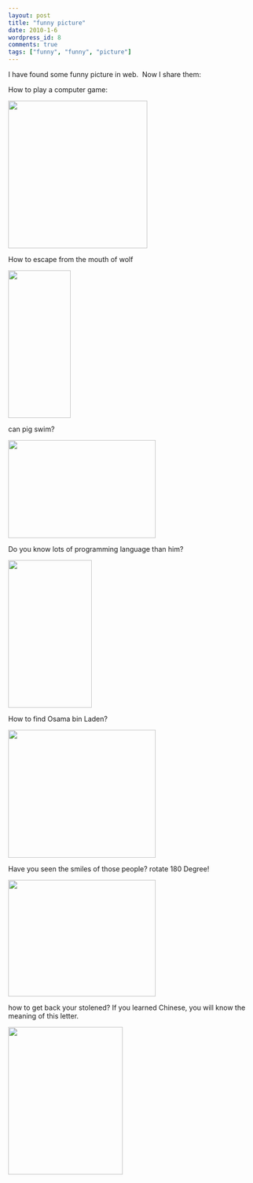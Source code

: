 ```yaml
---
layout: post
title: "funny picture"
date: 2010-1-6
wordpress_id: 8
comments: true
tags: ["funny", "funny", "picture"]
---
```

<meta name="_edit_last" content="1" />
<meta name="views" content="1620" />
I have found some funny picture in web.  Now I share them:

How to play a computer game:

<a href="http://chillyc.info/wp-content/uploads/2010/01/p_large_1zJg_6593000280582d14.jpg"><img class="alignnone size-medium wp-image-9" title="p_large_1zJg_6593000280582d14" src="http://chillyc.info/wp-content/uploads/2010/01/p_large_1zJg_6593000280582d14-283x300.jpg" alt="" width="283" height="300" /></a>

How to escape from the mouth of wolf

<a href="http://chillyc.info/wp-content/uploads/2010/01/p_large_5eVD_1e1a0000b2112d13.jpg"><img class="alignnone size-medium wp-image-10" title="p_large_5eVD_1e1a0000b2112d13" src="http://chillyc.info/wp-content/uploads/2010/01/p_large_5eVD_1e1a0000b2112d13-127x300.jpg" alt="" width="127" height="300" /></a>

can pig swim?

<a href="http://chillyc.info/wp-content/uploads/2010/01/p_large_tlf6_659300027f962d14.jpg"><img class="alignnone size-medium wp-image-15" title="p_large_tlf6_659300027f962d14" src="http://chillyc.info/wp-content/uploads/2010/01/p_large_tlf6_659300027f962d14-300x199.jpg" alt="" width="300" height="199" /></a>

Do you know lots of programming language than him?

<a href="http://chillyc.info/wp-content/uploads/2010/01/p_large_7WK8_60a600029ae82d10.jpg"><img class="alignnone size-medium wp-image-11" title="p_large_7WK8_60a600029ae82d10" src="http://chillyc.info/wp-content/uploads/2010/01/p_large_7WK8_60a600029ae82d10-170x300.jpg" alt="" width="170" height="300" /></a>

How to find Osama bin Laden?

<a href="http://chillyc.info/wp-content/uploads/2010/01/p_large_jNiH_2a5100001f022d0b.jpg"><img class="alignnone size-medium wp-image-14" title="p_large_jNiH_2a5100001f022d0b" src="http://chillyc.info/wp-content/uploads/2010/01/p_large_jNiH_2a5100001f022d0b-300x260.jpg" alt="" width="300" height="260" /></a>

Have you seen the smiles of those people? rotate 180 Degree!

<a href="http://chillyc.info/wp-content/uploads/2010/01/p_large_Eyu1_659100014bed2d14.jpg"><img class="alignnone size-medium wp-image-13" title="p_large_Eyu1_659100014bed2d14" src="http://chillyc.info/wp-content/uploads/2010/01/p_large_Eyu1_659100014bed2d14-300x237.jpg" alt="" width="300" height="237" /></a>

how to get back your stolened? If you learned Chinese, you will know the meaning of this letter.

<a href="http://chillyc.info/wp-content/uploads/2010/01/p_large_eItK_659100014c062d14.jpg"><img class="alignnone size-medium wp-image-12" title="p_large_eItK_659100014c062d14" src="http://chillyc.info/wp-content/uploads/2010/01/p_large_eItK_659100014c062d14-233x300.jpg" alt="" width="233" height="300" /></a>
